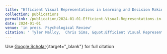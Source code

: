 ```yaml
---
title: "Efficient Visual Representations in Learning and Decision Making"
collection: publications
permalink: /publication/2024-01-01-Efficient-Visual-Representations-in-Learning-and-Decision-Making
date: 2024-01-01
venue: 'in press. Psychological Review'
citation: ' Tyler Malloy,  Chris Sims, &quot;Efficient Visual Representations in Learning and Decision Making.&quot; in press. Psychological Review, 2024.'
---
```

Use [Google Scholar](https://scholar.google.com/scholar?q=Efficient+Visual+Representations+in+Learning+and+Decision+Making){:target="_blank"} for full citation